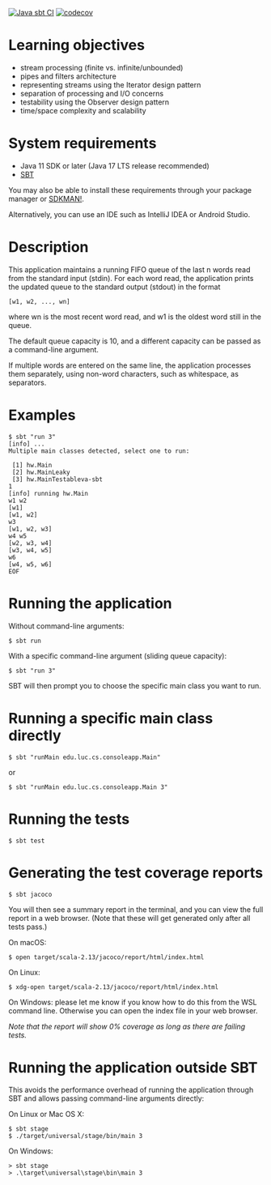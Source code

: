 [![Java sbt CI](https://github.com/lucproglangcourse/consoleapp-java/actions/workflows/java-sbt.yml/badge.svg)](https://github.com/lucproglangcourse/consoleapp-java/actions/workflows/java-sbt.yml)
[![codecov](https://codecov.io/github/lucproglangcourse/consoleapp-java/branch/main/graph/badge.svg?token=506MZ2VOP0)](https://codecov.io/github/lucproglangcourse/consoleapp-java)

# Learning objectives

* stream processing (finite vs. infinite/unbounded)
* pipes and filters architecture
* representing streams using the Iterator design pattern
* separation of processing and I/O concerns
* testability using the Observer design pattern
* time/space complexity and scalability

# System requirements

* Java 11 SDK or later (Java 17 LTS release recommended)
* [SBT](https://www.scala-sbt.org/1.x/docs/Setup.html)

You may also be able to install these requirements through your package manager or [SDKMAN!](https://sdkman.io/).

Alternatively, you can use an IDE such as IntelliJ IDEA or Android Studio.

# Description

This application maintains a running FIFO queue of the last n words read from the standard input (stdin).
For each word read, the application prints the updated queue to the standard output (stdout) in the format

    [w1, w2, ..., wn]

where wn is the most recent word read, and w1 is the oldest word still in the queue.

The default queue capacity is 10, and a different capacity can be passed as a command-line argument.

If multiple words are entered on the same line, the application processes them separately, using non-word characters, such as whitespace, as separators.

# Examples

```
$ sbt "run 3"
[info] ...
Multiple main classes detected, select one to run:

 [1] hw.Main
 [2] hw.MainLeaky
 [3] hw.MainTestableva-sbt
1
[info] running hw.Main
w1 w2
[w1]
[w1, w2]
w3
[w1, w2, w3]
w4 w5
[w2, w3, w4]
[w3, w4, w5]
w6
[w4, w5, w6]
EOF
```

# Running the application

Without command-line arguments:

    $ sbt run

With a specific command-line argument (sliding queue capacity):

    $ sbt "run 3"

SBT will then prompt you to choose the specific main class you want to run.

# Running a specific main class directly

    $ sbt "runMain edu.luc.cs.consoleapp.Main"

or

    $ sbt "runMain edu.luc.cs.consoleapp.Main 3"

# Running the tests

    $ sbt test

# Generating the test coverage reports

    $ sbt jacoco

You will then see a summary report in the terminal, and you can view the full report in a web browser.
(Note that these will get generated only after all tests pass.)

On macOS:

    $ open target/scala-2.13/jacoco/report/html/index.html

On Linux:

    $ xdg-open target/scala-2.13/jacoco/report/html/index.html

On Windows: please let me know if you know how to do this from the WSL
command line. Otherwise you can open the index file in your web browser.

*Note that the report will show 0% coverage as long as there are failing tests.*

# Running the application outside SBT

This avoids the performance overhead of running the application through SBT and allows passing command-line arguments directly:

On Linux or Mac OS X:

    $ sbt stage
    $ ./target/universal/stage/bin/main 3

On Windows:

    > sbt stage
    > .\target\universal\stage\bin\main 3

